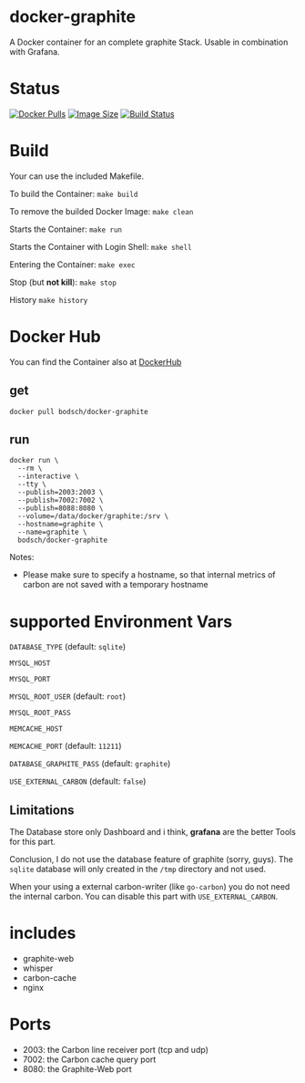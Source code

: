 docker-graphite
=================

A Docker container for an complete graphite Stack. Usable in combination with Grafana.

# Status

[![Docker Pulls](https://img.shields.io/docker/pulls/bodsch/docker-graphite.svg?branch=1705-03)][hub]
[![Image Size](https://images.microbadger.com/badges/image/bodsch/docker-graphite.svg?branch=1705-03)][microbadger]
[![Build Status](https://travis-ci.org/bodsch/docker-graphite.svg?branch=1705-03)][travis]

[hub]: https://hub.docker.com/r/bodsch/docker-graphite/
[microbadger]: https://microbadger.com/images/bodsch/docker-graphite
[travis]: https://travis-ci.org/bodsch/docker-graphite


# Build

Your can use the included Makefile.

To build the Container: `make build`

To remove the builded Docker Image: `make clean`

Starts the Container: `make run`

Starts the Container with Login Shell: `make shell`

Entering the Container: `make exec`

Stop (but **not kill**): `make stop`

History `make history`



# Docker Hub

You can find the Container also at  [DockerHub](https://hub.docker.com/r/bodsch/docker-graphite/)

## get

    docker pull bodsch/docker-graphite

## run

    docker run \
      --rm \
      --interactive \
      --tty \
      --publish=2003:2003 \
      --publish=7002:7002 \
      --publish=8088:8080 \
      --volume=/data/docker/graphite:/srv \
      --hostname=graphite \
      --name=graphite \
      bodsch/docker-graphite

Notes:

* Please make sure to specify a hostname, so that internal metrics of carbon are not saved with a temporary hostname

# supported Environment Vars

`DATABASE_TYPE` (default: `sqlite`)

`MYSQL_HOST`

`MYSQL_PORT`

`MYSQL_ROOT_USER` (default: `root`)

`MYSQL_ROOT_PASS`

`MEMCACHE_HOST`

`MEMCACHE_PORT` (default: `11211`)

`DATABASE_GRAPHITE_PASS` (default: `graphite`)

`USE_EXTERNAL_CARBON` (default: `false`)

## Limitations

The Database store only Dashboard and i think, **grafana** are the better Tools for this part.

Conclusion, I do not use the database feature of graphite (sorry, guys).
The `sqlite` database will only created in the `/tmp` directory and not used.

When your using a external carbon-writer (like `go-carbon`) you do not need the internal carbon.
You can disable this part with `USE_EXTERNAL_CARBON`.


# includes
 - graphite-web
 - whisper
 - carbon-cache
 - nginx


# Ports
 - 2003: the Carbon line receiver port (tcp and udp)
 - 7002: the Carbon cache query port
 - 8080: the Graphite-Web port
